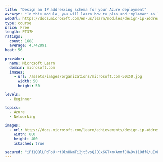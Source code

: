 ```yaml
---
title: "Design an IP addressing schema for your Azure deployment"
excerpt: "In this module, you will learn how to plan and implement an IP addressing scheme for virtual networks and virtual machines in Azure."
webUrl: https://docs.microsoft.com/en-us/learn/modules/design-ip-addressing-for-azure/
type: course
price: Free
length: PT37M
ratings:
  count: 1688
  average: 4.742891
heat: 56

provider:
  name: Microsoft Learn
  domain: microsoft.com
  images:
    - url: /assets/images/organizations/microsoft.com-50x50.jpg
      width: 50
      height: 50

levels:
  - Beginner

topics:
  - Azure
  - Networking

images:
  - url: https://docs.microsoft.com/learn/achievements/design-ip-addressing-for-azure-social.png
    width: 800
    height: 400
    isCached: true

secured: "iPi1QQlLPdFoU+rtOknHNmTi2jt5vsQJJOx6GT+m/AmmfJHA9v11Odf6/uEvPw3tk3+B8fHnMvMiM/t7KBwVmPYu/4zDM6YdxHItnP1Z5eaQniYxNFBRDrEYS85ECOFY1vf24PQz0k9wo3gtdGX0mwDZFC9IaV22xJOhLbF9ANzhAkE8jaGiil3JnW9F5IJhOOrSi5AZYsYX2h+NWB4wvh6lXirV8atut4aY4/A7D8cvYFBKj6d3p7h2TL+1tysXGIZfoK/qdCgLO1ysVrIIPH/YM+NtOkUB2bejlJhGNBBz03svB0LnmPwsbzsMT7WsntLONxY12D8zkkloAqTcVPeVd5NzRy0TGN/pgZqGixSbqxFSQDqFYBd9TjM0szOmlSfXbS39+fefGeN7D46GNdf8fZCFGliiGc6Vz6ub2Ic=;RRI36ZqGKZ7DXgTcnnJGig=="
---
```


